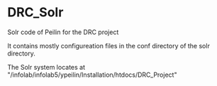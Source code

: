 # DRC_Solr

Solr code of Peilin for the DRC project


It contains mostly configureation files in the conf directory of the solr directory.

The Solr system locates at "/infolab/infolab5/ypeilin/Installation/htdocs/DRC_Project"

